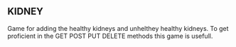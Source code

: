## KIDNEY 
Game for adding the healthy kidneys and unhelthey healthy kidneys.
To get proficient in the GET POST PUT DELETE methods this game is usefull.
